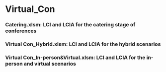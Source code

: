 # Virtual_Con

### Catering.xlsm: LCI and LCIA for the catering stage of conferences
### Virtual Con_Hybrid.xlsm: LCI and LCIA for the hybrid scenarios
### Virtual Con_In-person&Virtual.xlsm: LCI and LCIA for the in-person and virtual scenarios
